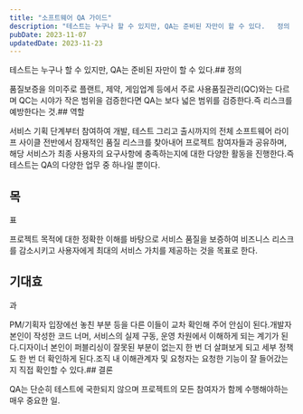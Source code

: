 ```yaml
---
title: "소프트웨어 QA 가이드"
description: "테스트는 누구나 할 수 있지만, QA는 준비된 자만이 할 수 있다.   정의   1. 품질보증을 의미  2. 주로 플랜트, 제약, 게임업계 등에서 주로 사용  3. 품질관리(QC)와는 다르며 QC는 시야가 작은 범위을 검증한다면 QA는 보다 넓은 범위를 검증한다.     즉 리스크를 예..."
pubDate: 2023-11-07
updatedDate: 2023-11-23
---
```


테스트는 누구나 할 수 있지만, QA는 준비된 자만이 할 수 있다.## 정의

품질보증을 의미주로 플랜트, 제약, 게임업계 등에서 주로 사용품질관리(QC)와는 다르며 QC는 시야가 작은 범위을 검증한다면 QA는 보다 넓은 범위를 검증한다.즉 리스크를 예방한다는 것.## 역할

서비스 기획 단계부터 참여하여 개발, 테스트 그리고 출시까지의 전체 소프트웨어 라이프 사이클 전반에서 잠재적인 품질 리스크를 찾아내어 프로젝트 참여자들과 공유하며, 해당 서비스가 최종 사용자의 요구사항에 충족하는지에 대한 다양한 활동을 진행한다.즉 테스트는 QA의 다양한 업무 중 하나일 뿐이다.

## 목

표

프로젝트 목적에 대한 정확한 이해를 바탕으로 서비스 품질을 보증하여 비즈니스 리스크를 감소시키고 사용자에게 최대의 서비스 가치를 제공하는 것을 목표로 한다.

## 기대효

과

PM/기획자 입장에선 놓친 부분 등을 다른 이들이 교차 확인해 주어 안심이 된다.개발자 본인이 작성한 코드 너머, 서비스의 실제 구동, 운영 차원에서 이해하게 되는 계기가 된다.디자이너 본인이 퍼블리싱이 잘못된 부분이 없는지 한 번 더 살펴보게 되고 세부 정책도 한 번 더 확인하게 된다.조직 내 이해관계자 및 요청자는 요청한 기능이 잘 들어갔는지 직접 확인할 수 있다.## 결론

QA는 단순히 테스트에 국한되지 않으며 프로젝트의 모든 참여자가 함께 수행해야하는 매우 중요한 일.